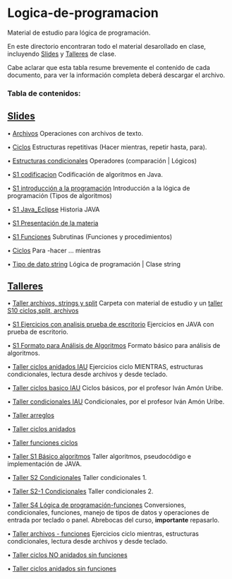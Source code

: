 # Logica-de-programacion
Material de estudio para lógica de programación.

En este directorio encontraran todo el material desarollado en clase, incluyendo [Slides](Slides/) y [Talleres](Talleres/) de clase. 	

Cabe aclarar que esta tabla resume brevemente el contenido de cada documento, para ver la información completa deberá descargar el archivo.

### Tabla de contenidos:	

[Slides](Slides/)
--------------------------------------------------
  • [Archivos](Slides/Archivos.pptx) Operaciones con archivos de texto.
  
  • [Ciclos](Slides/Ciclos.pptx) Estructuras repetitivas (Hacer mientras, repetir hasta, para).

  • [Estructuras condicionales](https://github.com/CesarLopez-Profe/Logica-de-programacion/blob/e36025b642e44db20eca86306003a2187779b2ae/Slides/Estructuras%20condicionales.pptx) Operadores (comparación | Lógicos)

  • [S1 codificacion](https://github.com/CesarLopez-Profe/Logica-de-programacion/blob/fa22cadf25ab38acf4ec9721aa72263b374ad421/Slides/S1%20Codificacion.pptx) Codificación de algoritmos en Java.

  • [S1 introducción a la programación](https://github.com/CesarLopez-Profe/Logica-de-programacion/blob/fa22cadf25ab38acf4ec9721aa72263b374ad421/Slides/S1%20Introducci%C3%B3n%20a%20la%20prorgamaci%C3%B3n.pptx) Introducción a la lógica de programación (Tipos de algoritmos)

  • [S1 Java_Eclipse](https://github.com/CesarLopez-Profe/Logica-de-programacion/blob/fa22cadf25ab38acf4ec9721aa72263b374ad421/Slides/S1%20Java_Eclipse.pptx) Historia JAVA

  • [S1 Presentación de la materia](https://github.com/CesarLopez-Profe/Logica-de-programacion/blob/fa22cadf25ab38acf4ec9721aa72263b374ad421/Slides/S1%20Presentaci%C3%B3n%20de%20la%20Materia.pptx) 

  • [S1 Funciones](https://github.com/CesarLopez-Profe/Logica-de-programacion/blob/fa22cadf25ab38acf4ec9721aa72263b374ad421/Slides/S1Funciones.pptx) Subrutinas (Funciones y procedimientos)

  • [Ciclos](Slides/S1Funciones.pptx) Para -hacer ... mientras

  • [Tipo de dato string](https://github.com/CesarLopez-Profe/Logica-de-programacion/blob/fa22cadf25ab38acf4ec9721aa72263b374ad421/Slides/Tipo_Dato_String.pptx) Lógica de programación | Clase string

## [Talleres](Talleres/)

  • [Taller archivos, strings y split](https://github.com/CesarLopez-Profe/Logica-de-programacion/tree/b6df6935ce261abd3ba31eb996b9f7c2d9bf61e4/Talleres/Taller%20Archivos%2C%20Strings%20y%20Split) Carpeta con material de estudio y un [taller S10 ciclos,split, archivos](https://github.com/CesarLopez-Profe/Logica-de-programacion/blob/b6df6935ce261abd3ba31eb996b9f7c2d9bf61e4/Talleres/Taller%20Archivos%2C%20Strings%20y%20Split/Taller%20S10%20ciclos%2Csplit%2C%20archivos.docx)

  • [S1 Ejercicios con analisis prueba de escritorio](https://github.com/CesarLopez-Profe/Logica-de-programacion/blob/b6df6935ce261abd3ba31eb996b9f7c2d9bf61e4/Talleres/S1%20Ejercicios_con%20Analisis_Prueba_Escritorio.docx) Ejercicios en JAVA con prueba de escritorio.

  • [S1 Formato para Análisis de Algoritmos](https://github.com/CesarLopez-Profe/Logica-de-programacion/blob/b6df6935ce261abd3ba31eb996b9f7c2d9bf61e4/Talleres/S1%20Formato%20para%20An%C3%A1lisis%20de%20Algoritmos.docx) Formato básico para análisis de algoritmos.

  • [Taller ciclos anidados IAU](https://github.com/CesarLopez-Profe/Logica-de-programacion/blob/b6df6935ce261abd3ba31eb996b9f7c2d9bf61e4/Talleres/TALLER%20CICLOS%20-%20ANIDADOS_IAU.docx) Ejercicios ciclo MIENTRAS, estructuras condicionales, lectura desde archivos y desde teclado.

  • [Taller ciclos basico IAU](https://github.com/CesarLopez-Profe/Logica-de-programacion/blob/b6df6935ce261abd3ba31eb996b9f7c2d9bf61e4/Talleres/TALLER%20CICLOS%20-%20B%C3%81SICO_IAU.docx) Ciclos básicos, por el profesor Iván Amón Uribe.

  • [Taller condicionales IAU](https://github.com/CesarLopez-Profe/Logica-de-programacion/blob/b6df6935ce261abd3ba31eb996b9f7c2d9bf61e4/Talleres/TALLER%20CONDICIONALES_IAU.docx) Condicionales, por el profesor Iván Amón Uribe. 

  • [Taller arreglos](https://github.com/CesarLopez-Profe/Logica-de-programacion/blob/b6df6935ce261abd3ba31eb996b9f7c2d9bf61e4/Talleres/Taller%20Arreglos.docx)

  • [Taller ciclos anidados](https://github.com/CesarLopez-Profe/Logica-de-programacion/blob/b6df6935ce261abd3ba31eb996b9f7c2d9bf61e4/Talleres/Taller%20Ciclos%20Anidados.docx)

  • [Taller funciones ciclos](https://github.com/CesarLopez-Profe/Logica-de-programacion/blob/b6df6935ce261abd3ba31eb996b9f7c2d9bf61e4/Talleres/Taller%20Funciones%20Ciclos%202023.docx)

  • [Taller S1 Básico algoritmos](https://github.com/CesarLopez-Profe/Logica-de-programacion/blob/b6df6935ce261abd3ba31eb996b9f7c2d9bf61e4/Talleres/Taller%20S1%20B%C3%A1sico%20Algoritmos.docx) Taller algoritmos, pseudocódigo e implementación de JAVA.

  • [Taller S2 Condicionales](https://github.com/CesarLopez-Profe/Logica-de-programacion/blob/b6df6935ce261abd3ba31eb996b9f7c2d9bf61e4/Talleres/Taller%20S2%20Condicionales.docx) Taller condicionales 1.

  • [Taller S2-1 Condicionales](https://github.com/CesarLopez-Profe/Logica-de-programacion/blob/b6df6935ce261abd3ba31eb996b9f7c2d9bf61e4/Talleres/Taller%20S2-1%20Condicionales.docx) Taller condicionales 2.

  • [Taller S4 Lógica de programación-funciones](https://github.com/CesarLopez-Profe/Logica-de-programacion/blob/b6df6935ce261abd3ba31eb996b9f7c2d9bf61e4/Talleres/Taller%20S4%20L%C3%B3gica%20de%20programaci%C3%B3n-Funciones.docx) Conversiones, condicionales, funciones, manejo de tipos de datos y operaciones de entrada por teclado o panel. Abrebocas del curso, **importante** repasarlo.

  • [Taller archivos - funciones](https://github.com/CesarLopez-Profe/Logica-de-programacion/blob/b6df6935ce261abd3ba31eb996b9f7c2d9bf61e4/Talleres/Taller%20archivos%20-%20funciones.docx) Ejercicios ciclo mientras, estructuras condicionales, lectura desde archivos y desde teclado.

  • [Taller ciclos NO anidados sin funciones](https://github.com/CesarLopez-Profe/Logica-de-programacion/blob/b6df6935ce261abd3ba31eb996b9f7c2d9bf61e4/Talleres/TallerCiclos_no_anidados_sin_func.docx)

  • [Taller ciclos anidados sin funciones](https://github.com/CesarLopez-Profe/Logica-de-programacion/blob/b6df6935ce261abd3ba31eb996b9f7c2d9bf61e4/Talleres/Taller_Ciclos_anidados_Sin_funciones.docx)

